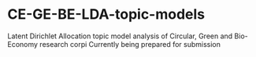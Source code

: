 # CE-GE-BE-LDA-topic-models
Latent Dirichlet Allocation topic model analysis of Circular, Green and Bio-Economy research corpi
Currently being prepared for submission
